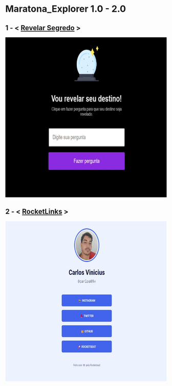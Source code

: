 <h1> Maratona_Explorer 1.0 - 2.0 </h1>
<h2> 1 - < <a href="https://github.com/carlos09v/Maratona_Explorer-1.0-2.0/tree/main/1_0" >Revelar Segredo</a> > </h2>
<img height='500' src="https://github.com/carlos09v/Maratona_Explorer-1.0-2.0/blob/main/1_0/Revelar_Segredo.jpg?raw=true" alt="Revelar Segredo">
<h2> 2 - < <a href="https://github.com/carlos09v/Maratona_Explorer-1.0-2.0/tree/main/2_0" >RocketLinks</a> > </h2>
<img height='500' src="https://github.com/carlos09v/Maratona_Explorer-1.0-2.0/blob/main/2_0/RocketLinks.jpg?raw=true" alt="RocketLinks">
